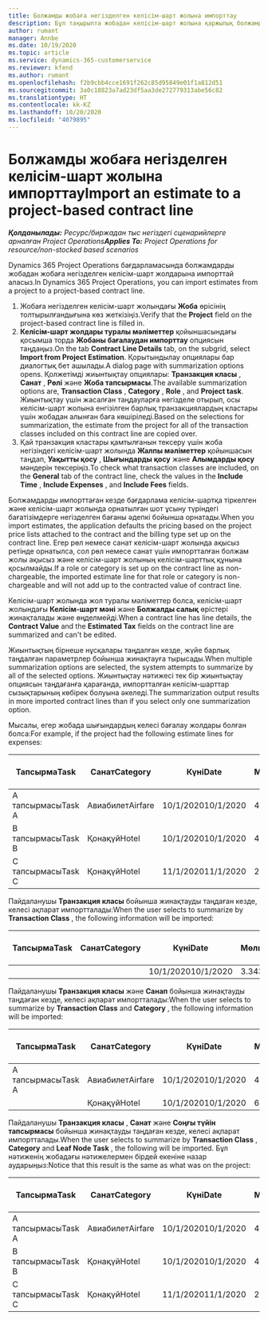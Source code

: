 ```yaml
---
title: Болжамды жобаға негізделген келісім-шарт жолына импорттау
description: Бұл тақырыпта жобадан келісім-шарт жолына қаржылық болжамдарды қалай импорттау керектігі жайлы ақпарат берілген.
author: rumant
manager: Annbe
ms.date: 10/19/2020
ms.topic: article
ms.service: dynamics-365-customerservice
ms.reviewer: kfend
ms.author: rumant
ms.openlocfilehash: f2b9cbb4cce1691f262c85d95849e01f1a812d51
ms.sourcegitcommit: 3a0c18823a7ad23df5aa3de272779313abe56c82
ms.translationtype: HT
ms.contentlocale: kk-KZ
ms.lasthandoff: 10/20/2020
ms.locfileid: "4079895"
---
```

# <a name="import-an-estimate-to-a-project-based-contract-line"></a><span data-ttu-id="b0b6b-103">Болжамды жобаға негізделген келісім-шарт жолына импорттау</span><span class="sxs-lookup"><span data-stu-id="b0b6b-103">Import an estimate to a project-based contract line</span></span>

<span data-ttu-id="b0b6b-104">_**Қолданылады:** Ресурс/биржадан тыс негіздегі сценарийлерге арналған Project Operations_</span><span class="sxs-lookup"><span data-stu-id="b0b6b-104">_**Applies To:** Project Operations for resource/non-stocked based scenarios_</span></span>

<span data-ttu-id="b0b6b-105">Dynamics 365 Project Operations бағдарламасында болжамдарды жобадан жобаға негізделген келісім-шарт жолдарына импорттай аласыз.</span><span class="sxs-lookup"><span data-stu-id="b0b6b-105">In Dynamics 365 Project Operations, you can import estimates from a project to a project-based contract line.</span></span>

1. <span data-ttu-id="b0b6b-106">Жобаға негізделген келісім-шарт жолындағы **Жоба** өрісінің толтырылғандығына көз жеткізіңіз.</span><span class="sxs-lookup"><span data-stu-id="b0b6b-106">Verify that the **Project** field on the project-based contract line is filled in.</span></span>
2. <span data-ttu-id="b0b6b-107">**Келісім-шарт жолдары туралы мәліметтер** қойыншасындағы қосымша торда **Жобаны бағалаудан импорттау** опциясын таңдаңыз.</span><span class="sxs-lookup"><span data-stu-id="b0b6b-107">On the tab **Contract Line Details** tab, on the subgrid, select **Import from Project Estimation**.</span></span> <span data-ttu-id="b0b6b-108">Қорытындылау опциялары бар диалогтық бет ашылады.</span><span class="sxs-lookup"><span data-stu-id="b0b6b-108">A dialog page with summarization options opens.</span></span> <span data-ttu-id="b0b6b-109">Қолжетімді жиынтықтау опциялары: **Транзакция класы** , **Санат** , **Рөлі** және **Жоба тапсырмасы**.</span><span class="sxs-lookup"><span data-stu-id="b0b6b-109">The available summarization options are, **Transaction Class** , **Category** , **Role** , and **Project task**.</span></span> <span data-ttu-id="b0b6b-110">Жиынтықтау үшін жасалған таңдауларға негізделе отырып, осы келісім-шарт жолына енгізілген барлық транзакциялардың кластары үшін жобадан алынған баға көшіріледі.</span><span class="sxs-lookup"><span data-stu-id="b0b6b-110">Based on the selections for summarization, the estimate from the project for all of the transaction classes included on this contract line are copied over.</span></span> 
3. <span data-ttu-id="b0b6b-111">Қай транзакция кластары қамтылғанын тексеру үшін жоба негізіндегі келісім-шарт жолында **Жалпы мәліметтер** қойыншасын таңдап, **Уақытты қосу** , **Шығындарды қосу** және **Алымдарды қосу** мәндерін тексеріңіз.</span><span class="sxs-lookup"><span data-stu-id="b0b6b-111">To check what transaction classes are included, on the **General** tab of the contract line, check the values in the **Include Time** , **Include Expenses** , and **Include Fees** fields.</span></span>

<span data-ttu-id="b0b6b-112">Болжамдарды импорттаған кезде бағдарлама келісім-шартқа тіркелген және келісім-шарт жолында орнатылған шот ұсыну түріндегі бағатізімдерге негізделген бағаны әдепкі бойынша орнатады.</span><span class="sxs-lookup"><span data-stu-id="b0b6b-112">When you import estimates, the application defaults the pricing based on the project price lists attached to the contract and the billing type set up on the contract line.</span></span> <span data-ttu-id="b0b6b-113">Егер рөл немесе санат келісім-шарт жолында ақысыз ретінде орнатылса, сол рөл немесе санат үшін импортталған болжам жолы ақысыз және келісім-шарт жолының келісім-шарттық құнына қосылмайды.</span><span class="sxs-lookup"><span data-stu-id="b0b6b-113">If a role or category is set up on the contract line as non-chargeable, the imported estimate line for that role or category is non-chargeable and will not add up to the contracted value of contract line.</span></span>

<span data-ttu-id="b0b6b-114">Келісім-шарт жолында жол туралы мәліметтер болса, келісім-шарт жолындағы **Келісім-шарт мәні** және **Болжалды салық** өрістері жинақталады және өңделмейді.</span><span class="sxs-lookup"><span data-stu-id="b0b6b-114">When a contract line has line details, the **Contract Value** and the **Estimated Tax** fields on the contract line are summarized and can't be edited.</span></span>

<span data-ttu-id="b0b6b-115">Жиынтықтың бірнеше нұсқалары таңдалған кезде, жүйе барлық таңдалған параметрлер бойынша жинақтауға тырысады.</span><span class="sxs-lookup"><span data-stu-id="b0b6b-115">When multiple summarization options are selected, the system attempts to summarize by all of the selected options.</span></span> <span data-ttu-id="b0b6b-116">Жиынтықтау нәтижесі тек бір жиынтықтау опциясын таңдағанға қарағанда, импортталған келісім-шарттар сызықтарының көбірек болуына әкеледі.</span><span class="sxs-lookup"><span data-stu-id="b0b6b-116">The summarization output results in more imported contract lines than if you select only one summarization option.</span></span>

<span data-ttu-id="b0b6b-117">Мысалы, егер жобада шығындардың келесі бағалау жолдары болған болса:</span><span class="sxs-lookup"><span data-stu-id="b0b6b-117">For example, if the project had the following estimate lines for expenses:</span></span>

| <span data-ttu-id="b0b6b-118">Тапсырма</span><span class="sxs-lookup"><span data-stu-id="b0b6b-118">Task</span></span> | <span data-ttu-id="b0b6b-119">Санат</span><span class="sxs-lookup"><span data-stu-id="b0b6b-119">Category</span></span> | <span data-ttu-id="b0b6b-120">Күні</span><span class="sxs-lookup"><span data-stu-id="b0b6b-120">Date</span></span> | <span data-ttu-id="b0b6b-121">Мөлшер</span><span class="sxs-lookup"><span data-stu-id="b0b6b-121">Quantity</span></span> | <span data-ttu-id="b0b6b-122">Бірлік бағасы</span><span class="sxs-lookup"><span data-stu-id="b0b6b-122">Unit price</span></span> | <span data-ttu-id="b0b6b-123">Сомасы</span><span class="sxs-lookup"><span data-stu-id="b0b6b-123">Amount</span></span> |
| --- | --- | --- | --- | --- | --- |
| <span data-ttu-id="b0b6b-124">А тапсырмасы</span><span class="sxs-lookup"><span data-stu-id="b0b6b-124">Task A</span></span> | <span data-ttu-id="b0b6b-125">Авиабилет</span><span class="sxs-lookup"><span data-stu-id="b0b6b-125">Airfare</span></span> | <span data-ttu-id="b0b6b-126">10/1/2020</span><span class="sxs-lookup"><span data-stu-id="b0b6b-126">10/1/2020</span></span> | <span data-ttu-id="b0b6b-127">4</span><span class="sxs-lookup"><span data-stu-id="b0b6b-127">4</span></span> | <span data-ttu-id="b0b6b-128">400</span><span class="sxs-lookup"><span data-stu-id="b0b6b-128">400</span></span> | <span data-ttu-id="b0b6b-129">1600</span><span class="sxs-lookup"><span data-stu-id="b0b6b-129">1600</span></span> |
| <span data-ttu-id="b0b6b-130">B тапсырмасы</span><span class="sxs-lookup"><span data-stu-id="b0b6b-130">Task B</span></span> | <span data-ttu-id="b0b6b-131">Қонақүй</span><span class="sxs-lookup"><span data-stu-id="b0b6b-131">Hotel</span></span> | <span data-ttu-id="b0b6b-132">10/1/2020</span><span class="sxs-lookup"><span data-stu-id="b0b6b-132">10/1/2020</span></span> | <span data-ttu-id="b0b6b-133">4</span><span class="sxs-lookup"><span data-stu-id="b0b6b-133">4</span></span> | <span data-ttu-id="b0b6b-134">200</span><span class="sxs-lookup"><span data-stu-id="b0b6b-134">200</span></span> | <span data-ttu-id="b0b6b-135">800</span><span class="sxs-lookup"><span data-stu-id="b0b6b-135">800</span></span> |
| <span data-ttu-id="b0b6b-136">С тапсырмасы</span><span class="sxs-lookup"><span data-stu-id="b0b6b-136">Task C</span></span> | <span data-ttu-id="b0b6b-137">Қонақүй</span><span class="sxs-lookup"><span data-stu-id="b0b6b-137">Hotel</span></span> | <span data-ttu-id="b0b6b-138">11/1/2020</span><span class="sxs-lookup"><span data-stu-id="b0b6b-138">11/1/2020</span></span> | <span data-ttu-id="b0b6b-139">2</span><span class="sxs-lookup"><span data-stu-id="b0b6b-139">2</span></span> | <span data-ttu-id="b0b6b-140">200</span><span class="sxs-lookup"><span data-stu-id="b0b6b-140">200</span></span> | <span data-ttu-id="b0b6b-141">400</span><span class="sxs-lookup"><span data-stu-id="b0b6b-141">400</span></span> |

<span data-ttu-id="b0b6b-142">Пайдаланушы **Транзакция класы** бойынша жинақтауды таңдаған кезде, келесі ақпарат импортталады:</span><span class="sxs-lookup"><span data-stu-id="b0b6b-142">When the user selects to summarize by **Transaction Class** , the following information will be imported:</span></span>

| <span data-ttu-id="b0b6b-143">Тапсырма</span><span class="sxs-lookup"><span data-stu-id="b0b6b-143">Task</span></span> | <span data-ttu-id="b0b6b-144">Санат</span><span class="sxs-lookup"><span data-stu-id="b0b6b-144">Category</span></span> | <span data-ttu-id="b0b6b-145">Күні</span><span class="sxs-lookup"><span data-stu-id="b0b6b-145">Date</span></span> | <span data-ttu-id="b0b6b-146">Мөлшер</span><span class="sxs-lookup"><span data-stu-id="b0b6b-146">Quantity</span></span> | <span data-ttu-id="b0b6b-147">Бірлік бағасы</span><span class="sxs-lookup"><span data-stu-id="b0b6b-147">Unit price</span></span> | <span data-ttu-id="b0b6b-148">Сомасы</span><span class="sxs-lookup"><span data-stu-id="b0b6b-148">Amount</span></span> |
| --- | --- | --- | --- | --- | --- |
| &nbsp;  | &nbsp;  | <span data-ttu-id="b0b6b-149">10/1/2020</span><span class="sxs-lookup"><span data-stu-id="b0b6b-149">10/1/2020</span></span> | <span data-ttu-id="b0b6b-150">3.34</span><span class="sxs-lookup"><span data-stu-id="b0b6b-150">3.34</span></span> | <span data-ttu-id="b0b6b-151">840</span><span class="sxs-lookup"><span data-stu-id="b0b6b-151">840</span></span> | <span data-ttu-id="b0b6b-152">2800</span><span class="sxs-lookup"><span data-stu-id="b0b6b-152">2800</span></span> |

<span data-ttu-id="b0b6b-153">Пайдаланушы **Транзакция класы** және **Санап** бойынша жинақтауды таңдаған кезде, келесі ақпарат импортталады:</span><span class="sxs-lookup"><span data-stu-id="b0b6b-153">When the user selects to summarize by **Transaction Class** and **Category** , the following information will be imported:</span></span>

| <span data-ttu-id="b0b6b-154">Тапсырма</span><span class="sxs-lookup"><span data-stu-id="b0b6b-154">Task</span></span> | <span data-ttu-id="b0b6b-155">Санат</span><span class="sxs-lookup"><span data-stu-id="b0b6b-155">Category</span></span> | <span data-ttu-id="b0b6b-156">Күні</span><span class="sxs-lookup"><span data-stu-id="b0b6b-156">Date</span></span> | <span data-ttu-id="b0b6b-157">Мөлшер</span><span class="sxs-lookup"><span data-stu-id="b0b6b-157">Quantity</span></span> | <span data-ttu-id="b0b6b-158">Бірлік бағасы</span><span class="sxs-lookup"><span data-stu-id="b0b6b-158">Unit price</span></span> | <span data-ttu-id="b0b6b-159">Сомасы</span><span class="sxs-lookup"><span data-stu-id="b0b6b-159">Amount</span></span> |
| --- | --- | --- | --- | --- | --- |
| <span data-ttu-id="b0b6b-160">А тапсырмасы</span><span class="sxs-lookup"><span data-stu-id="b0b6b-160">Task A</span></span> | <span data-ttu-id="b0b6b-161">Авиабилет</span><span class="sxs-lookup"><span data-stu-id="b0b6b-161">Airfare</span></span> | <span data-ttu-id="b0b6b-162">10/1/2020</span><span class="sxs-lookup"><span data-stu-id="b0b6b-162">10/1/2020</span></span> | <span data-ttu-id="b0b6b-163">4</span><span class="sxs-lookup"><span data-stu-id="b0b6b-163">4</span></span> | <span data-ttu-id="b0b6b-164">400</span><span class="sxs-lookup"><span data-stu-id="b0b6b-164">400</span></span> | <span data-ttu-id="b0b6b-165">1600</span><span class="sxs-lookup"><span data-stu-id="b0b6b-165">1600</span></span> |
| &nbsp;  | <span data-ttu-id="b0b6b-166">Қонақүй</span><span class="sxs-lookup"><span data-stu-id="b0b6b-166">Hotel</span></span> | <span data-ttu-id="b0b6b-167">10/1/2020</span><span class="sxs-lookup"><span data-stu-id="b0b6b-167">10/1/2020</span></span> | <span data-ttu-id="b0b6b-168">6</span><span class="sxs-lookup"><span data-stu-id="b0b6b-168">6</span></span> | <span data-ttu-id="b0b6b-169">200</span><span class="sxs-lookup"><span data-stu-id="b0b6b-169">200</span></span> | <span data-ttu-id="b0b6b-170">1200</span><span class="sxs-lookup"><span data-stu-id="b0b6b-170">1200</span></span> |

<span data-ttu-id="b0b6b-171">Пайдаланушы **Транзакция класы** , **Санат** және **Соңғы түйін тапсырмасы** бойынша жинақтауды таңдаған кезде, келесі ақпарат импортталады.</span><span class="sxs-lookup"><span data-stu-id="b0b6b-171">When the user selects to summarize by **Transaction Class** , **Category** and **Leaf Node Task** , the following will be imported.</span></span> <span data-ttu-id="b0b6b-172">Бұл нәтиженің жобадағы нәтижелермен бірдей екеніне назар аударыңыз:</span><span class="sxs-lookup"><span data-stu-id="b0b6b-172">Notice that this result is the same as what was on the project:</span></span>

| <span data-ttu-id="b0b6b-173">Тапсырма</span><span class="sxs-lookup"><span data-stu-id="b0b6b-173">Task</span></span> | <span data-ttu-id="b0b6b-174">Санат</span><span class="sxs-lookup"><span data-stu-id="b0b6b-174">Category</span></span> | <span data-ttu-id="b0b6b-175">Күні</span><span class="sxs-lookup"><span data-stu-id="b0b6b-175">Date</span></span> | <span data-ttu-id="b0b6b-176">Мөлшер</span><span class="sxs-lookup"><span data-stu-id="b0b6b-176">Quantity</span></span> | <span data-ttu-id="b0b6b-177">Бірлік бағасы</span><span class="sxs-lookup"><span data-stu-id="b0b6b-177">Unit price</span></span> | <span data-ttu-id="b0b6b-178">Сомасы</span><span class="sxs-lookup"><span data-stu-id="b0b6b-178">Amount</span></span> |
| --- | --- | --- | --- | --- | --- |
| <span data-ttu-id="b0b6b-179">А тапсырмасы</span><span class="sxs-lookup"><span data-stu-id="b0b6b-179">Task A</span></span> | <span data-ttu-id="b0b6b-180">Авиабилет</span><span class="sxs-lookup"><span data-stu-id="b0b6b-180">Airfare</span></span> | <span data-ttu-id="b0b6b-181">10/1/2020</span><span class="sxs-lookup"><span data-stu-id="b0b6b-181">10/1/2020</span></span> | <span data-ttu-id="b0b6b-182">4</span><span class="sxs-lookup"><span data-stu-id="b0b6b-182">4</span></span> | <span data-ttu-id="b0b6b-183">400</span><span class="sxs-lookup"><span data-stu-id="b0b6b-183">400</span></span> | <span data-ttu-id="b0b6b-184">1600</span><span class="sxs-lookup"><span data-stu-id="b0b6b-184">1600</span></span> |
| <span data-ttu-id="b0b6b-185">B тапсырмасы</span><span class="sxs-lookup"><span data-stu-id="b0b6b-185">Task B</span></span> | <span data-ttu-id="b0b6b-186">Қонақүй</span><span class="sxs-lookup"><span data-stu-id="b0b6b-186">Hotel</span></span> | <span data-ttu-id="b0b6b-187">10/1/2020</span><span class="sxs-lookup"><span data-stu-id="b0b6b-187">10/1/2020</span></span> | <span data-ttu-id="b0b6b-188">4</span><span class="sxs-lookup"><span data-stu-id="b0b6b-188">4</span></span> | <span data-ttu-id="b0b6b-189">200</span><span class="sxs-lookup"><span data-stu-id="b0b6b-189">200</span></span> | <span data-ttu-id="b0b6b-190">800</span><span class="sxs-lookup"><span data-stu-id="b0b6b-190">800</span></span> |
| <span data-ttu-id="b0b6b-191">С тапсырмасы</span><span class="sxs-lookup"><span data-stu-id="b0b6b-191">Task C</span></span> | <span data-ttu-id="b0b6b-192">Қонақүй</span><span class="sxs-lookup"><span data-stu-id="b0b6b-192">Hotel</span></span> | <span data-ttu-id="b0b6b-193">11/1/2020</span><span class="sxs-lookup"><span data-stu-id="b0b6b-193">11/1/2020</span></span> | <span data-ttu-id="b0b6b-194">2</span><span class="sxs-lookup"><span data-stu-id="b0b6b-194">2</span></span> | <span data-ttu-id="b0b6b-195">200</span><span class="sxs-lookup"><span data-stu-id="b0b6b-195">200</span></span> | <span data-ttu-id="b0b6b-196">400</span><span class="sxs-lookup"><span data-stu-id="b0b6b-196">400</span></span> |
